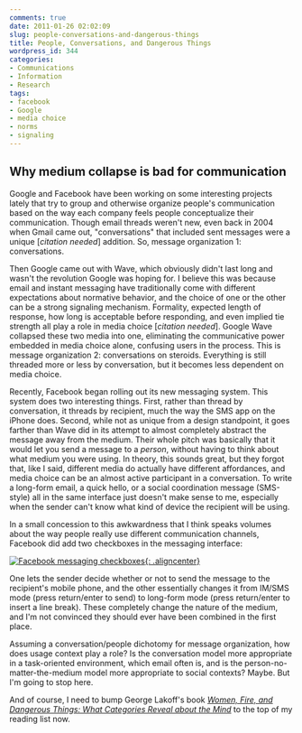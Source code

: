 ```yaml
---
comments: true
date: 2011-01-26 02:02:09
slug: people-conversations-and-dangerous-things
title: People, Conversations, and Dangerous Things
wordpress_id: 344
categories:
- Communications
- Information
- Research
tags:
- facebook
- Google
- media choice
- norms
- signaling
---
```


## Why medium collapse is bad for communication


Google and Facebook have been working on some interesting projects lately that try to group and otherwise organize people's communication based on the way each company feels people conceptualize their communication. Though email threads weren't new, even back in 2004 when Gmail came out, "conversations" that included sent messages were a unique \[*citation needed*\] addition. So, message organization 1: conversations.

Then Google came out with Wave, which obviously didn't last long and wasn't the revolution Google was hoping for. I believe this was because email and instant messaging have traditionally come with different expectations about normative behavior, and the choice of one or the other can be a strong signaling mechanism. Formality, expected length of response, how long is acceptable before responding, and even implied tie strength all play a role in media choice \[*citation needed*\]. Google Wave collapsed these two media into one, eliminating the communicative power embedded in media choice alone, confusing users in the process. This is message organization 2: conversations on steroids. Everything is still threaded more or less by conversation, but it becomes less dependent on media choice.

Recently, Facebook began rolling out its new messaging system. This system does two interesting things. First, rather than thread by conversation, it threads by recipient, much the way the SMS app on the iPhone does. Second, while not as unique from a design standpoint, it goes farther than Wave did in its attempt to almost completely abstract the message away from the medium. Their whole pitch was basically that it would let you send a message to a _person_, without having to think about what medium you were using. In theory, this sounds great, but they forgot that, like I said, different media do actually have different affordances, and media choice can be an almost active participant in a conversation. To write a long-form email, a quick hello, or a social coordination message (SMS-style) all in the same interface just doesn't make sense to me, especially when the sender can't know what kind of device the recipient will be using.

In a small concession to this awkwardness that I think speaks volumes about the way people really use different communication channels, Facebook did add two checkboxes in the messaging interface:

[![Facebook messaging checkboxes]({{site.baseurl}}/post-uploads/Facebook-messaging-checkboxes.png){: .aligncenter}]({{site.baseurl}}/post-uploads/Facebook-messaging-checkboxes.png)

One lets the sender decide whether or not to send the message to the recipient's mobile phone, and the other essentially changes it from IM/SMS mode (press return/enter to send) to long-form mode (press return/enter to insert a line break). These completely change the nature of the medium, and I'm not convinced they should ever have been combined in the first place.

Assuming a conversation/people dichotomy for message organization, how does usage context play a role? Is the conversation model more appropriate in a task-oriented environment, which email often is, and is the person-no-matter-the-medium model more appropriate to social contexts? Maybe. But I'm going to stop here.

And of course, I need to bump George Lakoff's book _[Women, Fire, and Dangerous Things: What Categories Reveal about the Mind](http://www.goodreads.com/book/show/53336.Women_Fire_and_Dangerous_Things)_ to the top of my reading list now.
